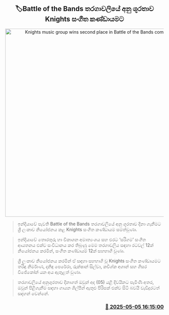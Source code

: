<p align='center'><b><h2 align='center' title='Knights music group wins second place in Battle of the Bands competition'>🏷Battle of the Bands තරගාවලියේ අනු ශූරතාව Knights සංගීත කණ්ඩායමට</h2></b></p>
<p align='center'><img src='https://helakuru.sgp1.cdn.digitaloceanspaces.com/esana/images/lib/knights-87.jpg' width='600' alt='Knights music group wins second place in Battle of the Bands competition'></p>

> ඉන්දියාවේ පැවති Battle of the Bands තරගාවලියේ අනු ශූරතාව දිනා ගැනීමට ශ්‍රී ලංකාව නියෝජනය කළ Knights සංගීත කණ්ඩායම සමත්වුණා.

> ඉන්දියාවේ තොරතුරු හා විකාශන අමාත්‍යංශය සහ එරට ‘සරිගම’ සංගීත ආයතනය එක්ව සංවිධානය කර තිබුණු මෙම තරගාවලිය සඳහා රටවල් 12ක් නියෝජනය කරමින්, සංගීත කණ්ඩායම් 12ක් සහභාගි වුණා.

> ශ්‍රී ලංකාව නියෝජනය කරමින් ඒ සඳහා සහභාගි වූ Knights සංගීත කණ්ඩායමට තරිඳු නිර්මාණ, දනිඳු පෙරේරා, රුක්ෂාන් සිල්වා, කවිශ්ක අශාන් සහ ගීසර විජේකෝන් යන අය ඇතුළත් වුණා.

> තරගාවලියේ අනුශුරතාව දිනාගත් ඔවුන් අද (05) යළි දිවයිනට පැමිණි අතර, ඔවුන් පිළිගැනීම සඳහා ගායන ශිල්පීන් ඇතුළු පිරිසක් එක්ව සිටි බවයි වැඩිදුරටත් සඳහන් වෙන්න‍ේ.



<h3 align='right'><a href='https://www.helakuru.lk/esana/p/109825/'>📅 2025-05-05 16:15:00</a></h3>
